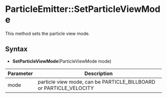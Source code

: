 # ParticleEmitter::SetParticleViewMode

This method sets the particle view mode.

## Syntax

- **SetParticleViewMode**(ParticleViewMode mode)

| Parameter | Description |
|---|---|
| mode | particle view mode, can be PARTICLE_BILLBOARD or PARTICLE_VELOCITY |
